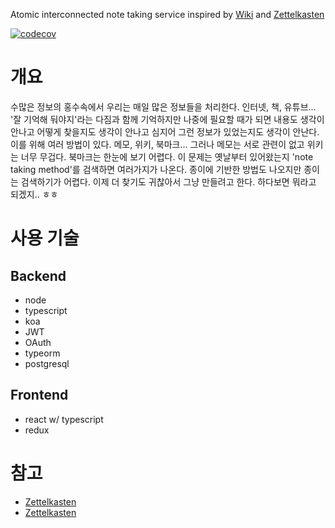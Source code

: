 Atomic interconnected note taking service inspired by [Wiki](https://en.wikipedia.org/wiki/Wiki) and [Zettelkasten](https://en.wikipedia.org/wiki/Zettelkasten)

[![codecov](https://codecov.io/gh/atobaum/galois/branch/develop/graph/badge.svg)](https://codecov.io/gh/atobaum/galois)

# 개요

수많은 정보의 홍수속에서 우리는 매일 많은 정보들을 처리한다. 인터넷, 책, 유튜브... '잘 기억해 둬야지'라는 다짐과 함께 기억하지만 나중에 필요할 때가 되면 내용도 생각이 안나고 어떻게 찾을지도 생각이 안나고 심지어 그런 정보가 있었는지도 생각이 안난다.
이를 위해 여러 방법이 있다. 메모, 위키, 북마크... 그러나 메모는 서로 관련이 없고 위키는 너무 무겁다. 북마크는 한눈에 보기 어렵다.
이 문제는 옛날부터 있어왔는지 'note taking method'를 검색하면 여러가지가 나온다. 종이에 기반한 방법도 나오지만 종이는 검색하기가 어렵다.
이제 더 찾기도 귀찮아서 그냥 만들려고 한다. 하다보면 뭐라고 되겠지.. ㅎㅎ

# 사용 기술

## Backend

- node
- typescript
- koa
- JWT
- OAuth
- typeorm
- postgresql

## Frontend

- react w/ typescript
- redux

# 참고

- [Zettelkasten](https://en.wikipedia.org/wiki/Zettelkasten)
- [Zettelkasten](https://www.lesswrong.com/posts/NfdHG6oHBJ8Qxc26s/the-zettelkasten-method-1)
